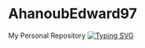 # AhanoubEdward97
My Personal Repository
[![Typing SVG](https://readme-typing-svg.demolab.com?font=Kanit&pause=1000&color=D34ECB&background=BB642A00&center=true&vCenter=true&random=false&width=435&height=54&lines=.Net+Full+Stack+Web+developer;Angular+Js+Developer+)](https://git.io/typing-svg)
